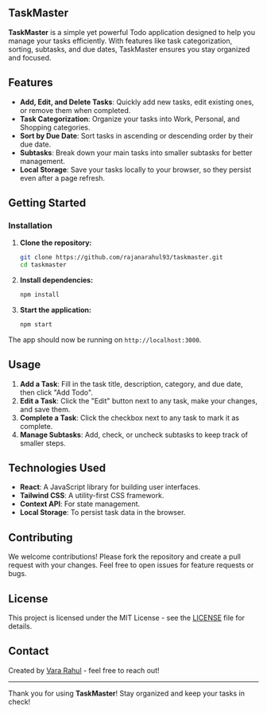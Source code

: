 ## TaskMaster

**TaskMaster** is a simple yet powerful Todo application designed to help you manage your tasks efficiently. With features like task categorization, sorting, subtasks, and due dates, TaskMaster ensures you stay organized and focused.

## Features

- **Add, Edit, and Delete Tasks**: Quickly add new tasks, edit existing ones, or remove them when completed.
- **Task Categorization**: Organize your tasks into Work, Personal, and Shopping categories.
- **Sort by Due Date**: Sort tasks in ascending or descending order by their due date.
- **Subtasks**: Break down your main tasks into smaller subtasks for better management.
- **Local Storage**: Save your tasks locally to your browser, so they persist even after a page refresh.

## Getting Started

### Installation

1. **Clone the repository:**
   ```bash
   git clone https://github.com/rajanarahul93/taskmaster.git
   cd taskmaster
   ```

2. **Install dependencies:**
   ```bash
   npm install
   ```

3. **Start the application:**
   ```bash
   npm start
   ```

The app should now be running on `http://localhost:3000`.

## Usage

1. **Add a Task**: Fill in the task title, description, category, and due date, then click "Add Todo".
2. **Edit a Task**: Click the "Edit" button next to any task, make your changes, and save them.
3. **Complete a Task**: Click the checkbox next to any task to mark it as complete.
4. **Manage Subtasks**: Add, check, or uncheck subtasks to keep track of smaller steps.

## Technologies Used

- **React**: A JavaScript library for building user interfaces.
- **Tailwind CSS**: A utility-first CSS framework.
- **Context API**: For state management.
- **Local Storage**: To persist task data in the browser.

## Contributing

We welcome contributions! Please fork the repository and create a pull request with your changes. Feel free to open issues for feature requests or bugs.

## License

This project is licensed under the MIT License - see the [LICENSE](LICENSE) file for details.

## Contact

Created by [Vara Rahul](https://github.com/rajanarahul93) - feel free to reach out!

---

Thank you for using **TaskMaster**! Stay organized and keep your tasks in check!
